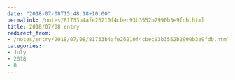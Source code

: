```yaml
---
date: "2018-07-08T15:48:18+10:00"
permalink: /notes/81733b4afe26210f4cbec93b3552b2990b3e9fdb.html
title: 2018/07/08 entry
redirect_from:
- /notes/entry/2018/07/08/81733b4afe26210f4cbec93b3552b2990b3e9fdb.html
categories:
- July
- 2018
- 8
---
```

